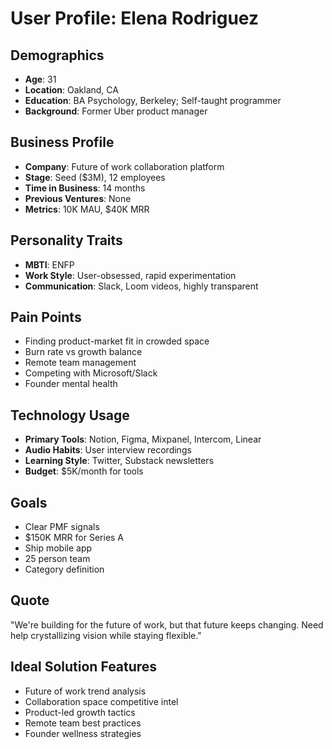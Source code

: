 # User Profile: Elena Rodriguez

## Demographics
- **Age**: 31
- **Location**: Oakland, CA
- **Education**: BA Psychology, Berkeley; Self-taught programmer
- **Background**: Former Uber product manager

## Business Profile
- **Company**: Future of work collaboration platform
- **Stage**: Seed ($3M), 12 employees
- **Time in Business**: 14 months
- **Previous Ventures**: None
- **Metrics**: 10K MAU, $40K MRR

## Personality Traits
- **MBTI**: ENFP
- **Work Style**: User-obsessed, rapid experimentation
- **Communication**: Slack, Loom videos, highly transparent

## Pain Points
- Finding product-market fit in crowded space
- Burn rate vs growth balance
- Remote team management
- Competing with Microsoft/Slack
- Founder mental health

## Technology Usage
- **Primary Tools**: Notion, Figma, Mixpanel, Intercom, Linear
- **Audio Habits**: User interview recordings
- **Learning Style**: Twitter, Substack newsletters
- **Budget**: $5K/month for tools

## Goals
- Clear PMF signals
- $150K MRR for Series A
- Ship mobile app
- 25 person team
- Category definition

## Quote
"We're building for the future of work, but that future keeps changing. Need help crystallizing vision while staying flexible."

## Ideal Solution Features
- Future of work trend analysis
- Collaboration space competitive intel
- Product-led growth tactics
- Remote team best practices
- Founder wellness strategies